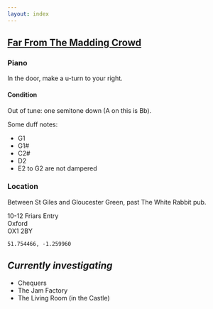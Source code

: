 ```yaml
---
layout: index
---
```


## [Far From The Madding Crowd](http://www.maddingcrowd.co.uk/)

### Piano

In the door, make a u-turn to your right.

#### Condition

Out of tune: one semitone down (A on this is Bb).

Some duff notes:

- G1
- G1#
- C2#
- D2
- E2 to G2 are not dampered

### Location

Between St Giles and Gloucester Green, past The White Rabbit pub.

10-12 Friars Entry<br>
Oxford<br>
OX1 2BY

`51.754466, -1.259960`

## *Currently investigating*

- Chequers
- The Jam Factory
- The Living Room (in the Castle)
